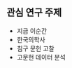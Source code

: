 <div id="overview" class="well" markdown="1">

## 관심 연구 주제

* 지금 이순간
* 한국의학사
* 침구 문헌 고찰
* 고문헌 데이터 분석

</div>
